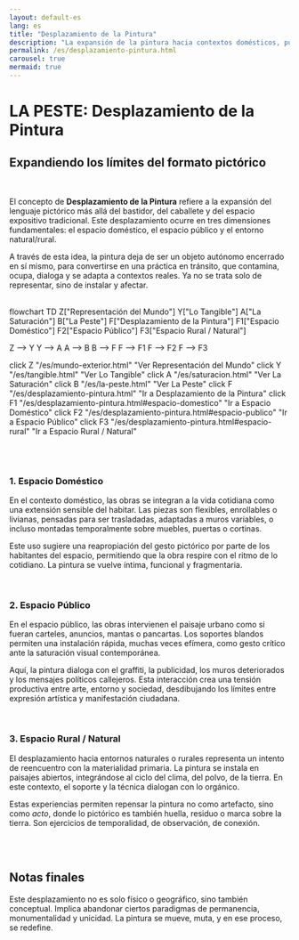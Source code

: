 ```yaml
---
layout: default-es  
lang: es  
title: "Desplazamiento de la Pintura"  
description: "La expansión de la pintura hacia contextos domésticos, públicos y naturales."  
permalink: /es/desplazamiento-pintura.html  
carousel: true
mermaid: true
---
```


<h1 class="titulo">LA PESTE: Desplazamiento de la Pintura</h1>
<h2 class="subtitulo">Expandiendo los límites del formato pictórico</h2>
<br>

<section class="parrafo">
  <p>
    El concepto de <strong>Desplazamiento de la Pintura</strong> refiere a la expansión del lenguaje pictórico más allá del bastidor, del caballete y del espacio expositivo tradicional. Este desplazamiento ocurre en tres dimensiones fundamentales: el espacio doméstico, el espacio público y el entorno natural/rural.
  </p>

  <p>
    A través de esta idea, la pintura deja de ser un objeto autónomo encerrado en sí mismo, para convertirse en una práctica en tránsito, que contamina, ocupa, dialoga y se adapta a contextos reales. Ya no se trata solo de representar, sino de instalar y afectar.
  </p>
</section>

<br>


<div class="mermaid">
flowchart TD
  Z["Representación del Mundo"]
  Y["Lo Tangible"]
  A["La Saturación"]
  B["La Peste"]
  F["Desplazamiento de la Pintura"]
  F1["Espacio Doméstico"]
  F2["Espacio Público"]
  F3["Espacio Rural / Natural"]

  Z --> Y
  Y --> A
  A --> B
  B --> F
  F --> F1
  F --> F2
  F --> F3

  click Z "/es/mundo-exterior.html" "Ver Representación del Mundo"
  click Y "/es/tangible.html" "Ver Lo Tangible"
  click A "/es/saturacion.html" "Ver La Saturación"
  click B "/es/la-peste.html" "Ver La Peste"
  click F "/es/desplazamiento-pintura.html" "Ir a Desplazamiento de la Pintura"
  click F1 "/es/desplazamiento-pintura.html#espacio-domestico" "Ir a Espacio Doméstico"
  click F2 "/es/desplazamiento-pintura.html#espacio-publico" "Ir a Espacio Público"
  click F3 "/es/desplazamiento-pintura.html#espacio-rural" "Ir a Espacio Rural / Natural"
</div>

<br><br>


<h3 class="subtitulo2" id="espacio-domestico">1. Espacio Doméstico</h3>

<section class="parrafo">
  <p>
    En el contexto doméstico, las obras se integran a la vida cotidiana como una extensión sensible del habitar. Las piezas son flexibles, enrollables o livianas, pensadas para ser trasladadas, adaptadas a muros variables, o incluso montadas temporalmente sobre muebles, puertas o cortinas.
  </p>
  <p>
    Este uso sugiere una reapropiación del gesto pictórico por parte de los habitantes del espacio, permitiendo que la obra respire con el ritmo de lo cotidiano. La pintura se vuelve íntima, funcional y fragmentaria.
  </p>
</section>

<br>

<h3 class="subtitulo2" id="espacio-publico">2. Espacio Público</h3>

<section class="parrafo">
  <p>
    En el espacio público, las obras intervienen el paisaje urbano como si fueran carteles, anuncios, mantas o pancartas. Los soportes blandos permiten una instalación rápida, muchas veces efímera, como gesto crítico ante la saturación visual contemporánea.
  </p>
  <p>
    Aquí, la pintura dialoga con el graffiti, la publicidad, los muros deteriorados y los mensajes políticos callejeros. Esta interacción crea una tensión productiva entre arte, entorno y sociedad, desdibujando los límites entre expresión artística y manifestación ciudadana.
  </p>
</section>

<br>

<h3 class="subtitulo2" id="espacio-rural">3. Espacio Rural / Natural</h3>

<section class="parrafo">
  <p>
    El desplazamiento hacia entornos naturales o rurales representa un intento de reencuentro con la materialidad primaria. La pintura se instala en paisajes abiertos, integrándose al ciclo del clima, del polvo, de la tierra. En este contexto, el soporte y la técnica dialogan con lo orgánico.
  </p>
  <p>
    Estas experiencias permiten repensar la pintura no como artefacto, sino como <em>acto</em>, donde lo pictórico es también huella, residuo o marca sobre la tierra. Son ejercicios de temporalidad, de observación, de conexión.
  </p>
</section>

<br><br>

<h2 class="subtitulo">Notas finales</h2>
<section class="parrafo">
  <p>
    Este desplazamiento no es solo físico o geográfico, sino también conceptual. Implica abandonar ciertos paradigmas de permanencia, monumentalidad y unicidad. La pintura se mueve, muta, y en ese proceso, se redefine.
  </p>
</section>

